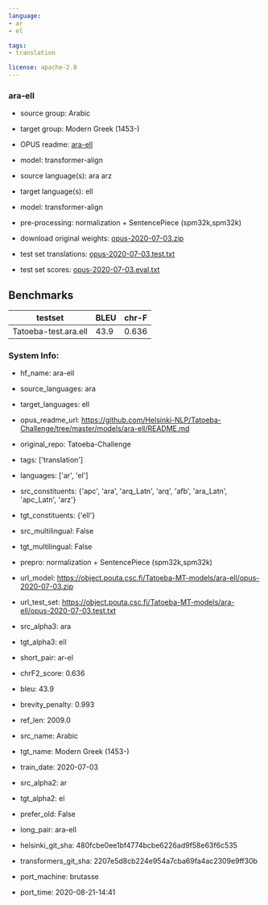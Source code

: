 ```yaml
---
language: 
- ar
- el

tags:
- translation

license: apache-2.0
---
```


### ara-ell

* source group: Arabic 
* target group: Modern Greek (1453-) 
*  OPUS readme: [ara-ell](https://github.com/Helsinki-NLP/Tatoeba-Challenge/tree/master/models/ara-ell/README.md)

*  model: transformer-align
* source language(s): ara arz
* target language(s): ell
* model: transformer-align
* pre-processing: normalization + SentencePiece (spm32k,spm32k)
* download original weights: [opus-2020-07-03.zip](https://object.pouta.csc.fi/Tatoeba-MT-models/ara-ell/opus-2020-07-03.zip)
* test set translations: [opus-2020-07-03.test.txt](https://object.pouta.csc.fi/Tatoeba-MT-models/ara-ell/opus-2020-07-03.test.txt)
* test set scores: [opus-2020-07-03.eval.txt](https://object.pouta.csc.fi/Tatoeba-MT-models/ara-ell/opus-2020-07-03.eval.txt)

## Benchmarks

| testset               | BLEU  | chr-F |
|-----------------------|-------|-------|
| Tatoeba-test.ara.ell 	| 43.9 	| 0.636 |


### System Info: 
- hf_name: ara-ell

- source_languages: ara

- target_languages: ell

- opus_readme_url: https://github.com/Helsinki-NLP/Tatoeba-Challenge/tree/master/models/ara-ell/README.md

- original_repo: Tatoeba-Challenge

- tags: ['translation']

- languages: ['ar', 'el']

- src_constituents: {'apc', 'ara', 'arq_Latn', 'arq', 'afb', 'ara_Latn', 'apc_Latn', 'arz'}

- tgt_constituents: {'ell'}

- src_multilingual: False

- tgt_multilingual: False

- prepro:  normalization + SentencePiece (spm32k,spm32k)

- url_model: https://object.pouta.csc.fi/Tatoeba-MT-models/ara-ell/opus-2020-07-03.zip

- url_test_set: https://object.pouta.csc.fi/Tatoeba-MT-models/ara-ell/opus-2020-07-03.test.txt

- src_alpha3: ara

- tgt_alpha3: ell

- short_pair: ar-el

- chrF2_score: 0.636

- bleu: 43.9

- brevity_penalty: 0.993

- ref_len: 2009.0

- src_name: Arabic

- tgt_name: Modern Greek (1453-)

- train_date: 2020-07-03

- src_alpha2: ar

- tgt_alpha2: el

- prefer_old: False

- long_pair: ara-ell

- helsinki_git_sha: 480fcbe0ee1bf4774bcbe6226ad9f58e63f6c535

- transformers_git_sha: 2207e5d8cb224e954a7cba69fa4ac2309e9ff30b

- port_machine: brutasse

- port_time: 2020-08-21-14:41